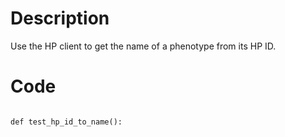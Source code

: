 # Description
Use the HP client to get the name of a phenotype from its HP ID.

# Code
```

def test_hp_id_to_name():

```
